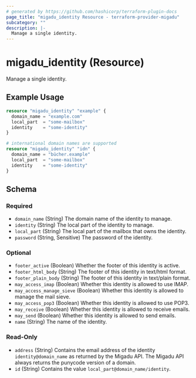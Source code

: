```yaml
---
# generated by https://github.com/hashicorp/terraform-plugin-docs
page_title: "migadu_identity Resource - terraform-provider-migadu"
subcategory: ""
description: |-
  Manage a single identity.
---
```


# migadu_identity (Resource)

Manage a single identity.

## Example Usage

```terraform
resource "migadu_identity" "example" {
  domain_name = "example.com"
  local_part  = "some-mailbox"
  identity    = "some-identity"
}

# international domain names are supported
resource "migadu_identity" "idn" {
  domain_name = "bücher.example"
  local_part  = "some-mailbox"
  identity    = "some-identity"
}
```

<!-- schema generated by tfplugindocs -->
## Schema

### Required

- `domain_name` (String) The domain name of the identity to manage.
- `identity` (String) The local part of the identity to manage.
- `local_part` (String) The local part of the mailbox that owns the identity.
- `password` (String, Sensitive) The password of the identity.

### Optional

- `footer_active` (Boolean) Whether the footer of this identity is active.
- `footer_html_body` (String) The footer of this identity in text/html format.
- `footer_plain_body` (String) The footer of this identity in text/plain format.
- `may_access_imap` (Boolean) Whether this identity is allowed to use IMAP.
- `may_access_manage_sieve` (Boolean) Whether this identity is allowed to manage the mail sieve.
- `may_access_pop3` (Boolean) Whether this identity is allowed to use POP3.
- `may_receive` (Boolean) Whether this identity is allowed to receive emails.
- `may_send` (Boolean) Whether this identity is allowed to send emails.
- `name` (String) The name of the identity.

### Read-Only

- `address` (String) Contains the email address of the identity `identity@domain_name` as returned by the Migadu API. The Migadu API always returns the punycode version of a domain.
- `id` (String) Contains the value `local_part@domain_name/identity`.


